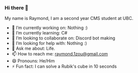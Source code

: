 ### Hi there 👋
My name is Raymond, I am a second year CMS student at UBC.

- 🔭 I’m currently working on: Nothing :)
- 🌱 I’m currently learning: C#
- 👯 I’m looking to collaborate on: Discord bot making
- 🤔 I’m looking for help with: Nothing :)
- 💬 Ask me about: Life.
- 📫 How to reach me: raymond.1zou@gmail.com
- 😄 Pronouns: He/Him
- ⚡ Fun fact: I can solve a Rubik's cube in 10 seconds

<!--
**RaymoZoo/raymozoo** is a ✨ _special_ ✨ repository because its `README.md` (this file) appears on your GitHub profile.

Here are some ideas to get you started:

- 🔭 I’m currently working on ...
- 🌱 I’m currently learning ...
- 👯 I’m looking to collaborate on ...
- 🤔 I’m looking for help with ...
- 💬 Ask me about ...
- 📫 How to reach me: ...
- 😄 Pronouns: ...
- ⚡ Fun fact: ...
-->
